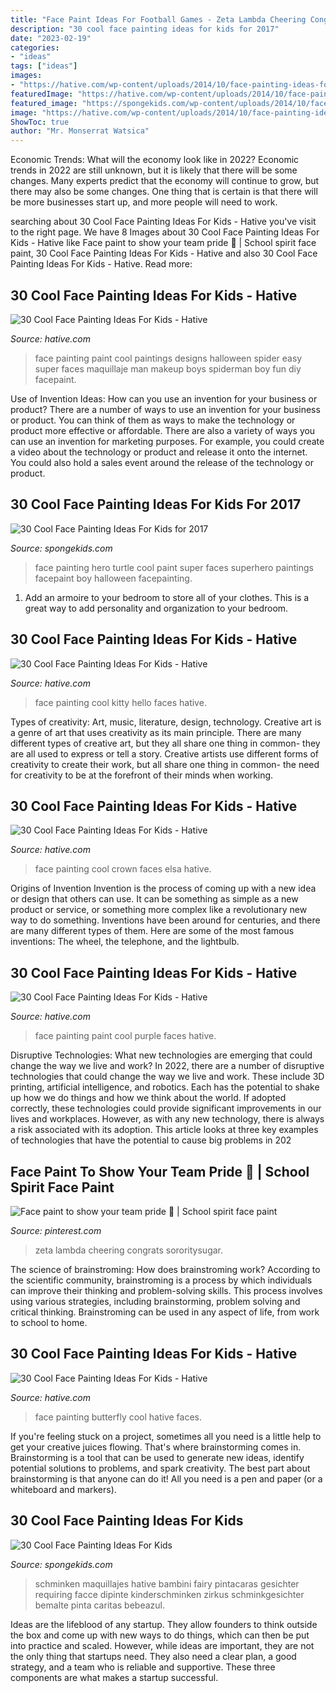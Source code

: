 ```yaml
---
title: "Face Paint Ideas For Football Games - Zeta Lambda Cheering Congrats Sororitysugar"
description: "30 cool face painting ideas for kids for 2017"
date: "2023-02-19"
categories:
- "ideas"
tags: ["ideas"]
images:
- "https://hative.com/wp-content/uploads/2014/10/face-painting-ideas-for-kids/8-purple-face-paint-for-girl.jpg"
featuredImage: "https://hative.com/wp-content/uploads/2014/10/face-painting-ideas-for-kids/17-butterfly.jpg"
featured_image: "https://spongekids.com/wp-content/uploads/2014/10/face-painting-ideas-for-kids/18-flower-face-paint.jpg"
image: "https://hative.com/wp-content/uploads/2014/10/face-painting-ideas-for-kids/8-purple-face-paint-for-girl.jpg"
ShowToc: true
author: "Mr. Monserrat Watsica"
---
```



Economic Trends: What will the economy look like in 2022?
Economic trends in 2022 are still unknown, but it is likely that there will be some changes. Many experts predict that the economy will continue to grow, but there may also be some changes. One thing that is certain is that there will be more businesses start up, and more people will need to work.

	

		
searching about 30 Cool Face Painting Ideas For Kids - Hative you've visit to the right page. We have 8 Images about 30 Cool Face Painting Ideas For Kids - Hative like Face paint to show your team pride 🏈 | School spirit face paint, 30 Cool Face Painting Ideas For Kids - Hative and also 30 Cool Face Painting Ideas For Kids - Hative. Read more:
		
    
## 30 Cool Face Painting Ideas For Kids - Hative

<img loading=lazy src="https://hative.com/wp-content/uploads/2014/10/face-painting-ideas-for-kids/25-cool-painting.jpg" onerror="this.onerror=null;this.src='https://tse3.mm.bing.net/th?id=OIP.F9ZsExz1Os-3c62vSq7jUQHaLH&amp;pid=15.1';" alt="30 Cool Face Painting Ideas For Kids - Hative">

_Source: hative.com_

>face painting paint cool paintings designs halloween spider easy super faces maquillaje man makeup boys spiderman boy fun diy facepaint. 

	

Use of Invention Ideas: How can you use an invention for your business or product?
There are a number of ways to use an invention for your business or product. You can think of them as ways to make the technology or product more effective or affordable. There are also a variety of ways you can use an invention for marketing purposes. For example, you could create a video about the technology or product and release it onto the internet. You could also hold a sales event around the release of the technology or product.

    
## 30 Cool Face Painting Ideas For Kids For 2017

<img loading=lazy src="http://spongekids.com/wp-content/uploads/2014/10/face-painting-ideas-for-kids/7-turtle-hero.jpg" onerror="this.onerror=null;this.src='https://tse2.mm.bing.net/th?id=OIP.175oo08BEqVM1t5tY-iw0AHaJG&amp;pid=15.1';" alt="30 Cool Face Painting Ideas For Kids for 2017">

_Source: spongekids.com_

>face painting hero turtle cool paint super faces superhero paintings facepaint boy halloween facepainting. 

	

1. Add an armoire to your bedroom to store all of your clothes. This is a great way to add personality and organization to your bedroom.

    
## 30 Cool Face Painting Ideas For Kids - Hative

<img loading=lazy src="https://hative.com/wp-content/uploads/2014/10/face-painting-ideas-for-kids/6-hello-kitty-face-painting.jpg" onerror="this.onerror=null;this.src='https://tse1.mm.bing.net/th?id=OIP.zWuxaOa_i91Ek7xB0d9ekQHaKg&amp;pid=15.1';" alt="30 Cool Face Painting Ideas For Kids - Hative">

_Source: hative.com_

>face painting cool kitty hello faces hative. 

	

Types of creativity: Art, music, literature, design, technology.
Creative art is a genre of art that uses creativity as its main principle. There are many different types of creative art, but they all share one thing in common- they are all used to express or tell a story. Creative artists use different forms of creativity to create their work, but all share one thing in common- the need for creativity to be at the forefront of their minds when working.

    
## 30 Cool Face Painting Ideas For Kids - Hative

<img loading=lazy src="https://hative.com/wp-content/uploads/2014/10/face-painting-ideas-for-kids/9-elsas-crown.jpg" onerror="this.onerror=null;this.src='https://tse4.mm.bing.net/th?id=OIP.PKB1YmtuYc41Qu995jNZ0gHaLH&amp;pid=15.1';" alt="30 Cool Face Painting Ideas For Kids - Hative">

_Source: hative.com_

>face painting cool crown faces elsa hative. 

	

Origins of Invention
Invention is the process of coming up with a new idea or design that others can use. It can be something as simple as a new product or service, or something more complex like a revolutionary new way to do something. Inventions have been around for centuries, and there are many different types of them. Here are some of the most famous inventions: The wheel, the telephone, and the lightbulb.

    
## 30 Cool Face Painting Ideas For Kids - Hative

<img loading=lazy src="https://hative.com/wp-content/uploads/2014/10/face-painting-ideas-for-kids/8-purple-face-paint-for-girl.jpg" onerror="this.onerror=null;this.src='https://tse4.mm.bing.net/th?id=OIP.Xmj3dNPvqgJmF3ERVES_hAHaJ2&amp;pid=15.1';" alt="30 Cool Face Painting Ideas For Kids - Hative">

_Source: hative.com_

>face painting paint cool purple faces hative. 

	

Disruptive Technologies: What new technologies are emerging that could change the way we live and work?
In 2022, there are a number of disruptive technologies that could change the way we live and work. These include 3D printing, artificial intelligence, and robotics. Each has the potential to shake up how we do things and how we think about the world. If adopted correctly, these technologies could provide significant improvements in our lives and workplaces. However, as with any new technology, there is always a risk associated with its adoption. This article looks at three key examples of technologies that have the potential to cause big problems in 202
    
## Face Paint To Show Your Team Pride 🏈 | School Spirit Face Paint

<img loading=lazy src="https://i.pinimg.com/736x/d9/d6/40/d9d640be587126418dff552fbd36dfac.jpg" onerror="this.onerror=null;this.src='https://tse4.mm.bing.net/th?id=OIP.q7ef99HVH2reyTcibAjSigHaHe&amp;pid=15.1';" alt="Face paint to show your team pride 🏈 | School spirit face paint">

_Source: pinterest.com_

>zeta lambda cheering congrats sororitysugar. 

	

The science of brainstroming: How does brainstroming work?
According to the scientific community, brainstroming is a process by which individuals can improve their thinking and problem-solving skills. This process involves using various strategies, including brainstorming, problem solving and critical thinking. Brainstroming can be used in any aspect of life, from work to school to home.

    
## 30 Cool Face Painting Ideas For Kids - Hative

<img loading=lazy src="https://hative.com/wp-content/uploads/2014/10/face-painting-ideas-for-kids/17-butterfly.jpg" onerror="this.onerror=null;this.src='https://tse3.mm.bing.net/th?id=OIP.9dmS64UcdOVJRvXp6jPL6AHaHa&amp;pid=15.1';" alt="30 Cool Face Painting Ideas For Kids - Hative">

_Source: hative.com_

>face painting butterfly cool hative faces. 

	

If you're feeling stuck on a project, sometimes all you need is a little help to get your creative juices flowing. That's where brainstorming comes in. Brainstorming is a tool that can be used to generate new ideas, identify potential solutions to problems, and spark creativity. The best part about brainstorming is that anyone can do it! All you need is a pen and paper (or a whiteboard and markers).

    
## 30 Cool Face Painting Ideas For Kids

<img loading=lazy src="https://spongekids.com/wp-content/uploads/2014/10/face-painting-ideas-for-kids/18-flower-face-paint.jpg" onerror="this.onerror=null;this.src='https://tse2.mm.bing.net/th?id=OIP.v0jQvyyf1LfdEOl09Y2mrQHaKI&amp;pid=15.1';" alt="30 Cool Face Painting Ideas For Kids">

_Source: spongekids.com_

>schminken maquillajes hative bambini fairy pintacaras gesichter requiring facce dipinte kinderschminken zirkus schminkgesichter bemalte pinta caritas bebeazul. 

	

Ideas are the lifeblood of any startup. They allow founders to think outside the box and come up with new ways to do things, which can then be put into practice and scaled. However, while ideas are important, they are not the only thing that startups need. They also need a clear plan, a good strategy, and a team who is reliable and supportive. These three components are what makes a startup successful.

